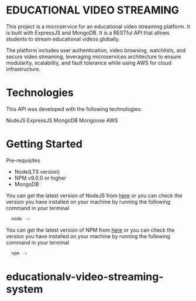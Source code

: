 # EDUCATIONAL VIDEO STREAMING

This project is a microservice for an educational video streaming platform. It is built with ExpressJS and MongoDB. It is a RESTful API that allows students to stream educational videos globally.

The platform includes user authentication, video browsing, watchlists, and secure video streaming, leveraging microservices architecture to ensure modularity, scalability, and fault tolerance while using AWS for cloud infrastructure.

# Technologies

This API was developed with the following technologies:

NodeJS
ExpressJS
MongoDB
Mongoose
AWS

# Getting Started

Pre-requisites

- Node(LTS version)
- NPM v9.0.0 or higher
- MongoDB

You can get the latest version of NodeJS from [here](https://nodejs.org/en/download/) or you can check the version you have installed on your machine by running the following command in your terminal

```bash
  node -v
```

You can get the latest version of NPM from [here](https://www.npmjs.com/get-npm) or you can check the version you have installed on your machine by running the following command in your terminal

```bash
  npm -v
```
# educationalv-video-streaming-system
